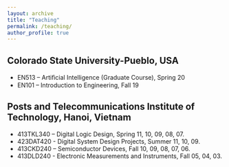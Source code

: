 ```yaml
---
layout: archive
title: "Teaching"
permalink: /teaching/
author_profile: true
---
```

## Colorado State University-Pueblo, USA
* EN513 – Artiﬁcial Intelligence (Graduate Course), Spring 20
* EN101 – Introduction to Engineering, Fall 19

## Posts and Telecommunications Institute of Technology, Hanoi, Vietnam
* 413TKL340 – Digital Logic Design, Spring 11, 10, 09, 08, 07.
* 423DAT420 - Digital System Design Projects, Summer 11, 10, 09.
* 413CKD240 – Semiconductor Devices, Fall 10, 09, 08, 07, 06.
* 413DLD240 - Electronic Measurements and Instruments, Fall 05, 04, 03.
